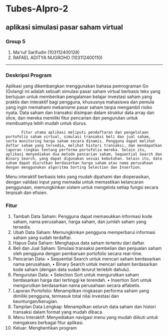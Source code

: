 # Tubes-Alpro-2

## aplikasi simulasi pasar saham virtual 

### Group 5
1. Ma'ruf Sarifudin (103112400128)  
2. RAFAEL ADITYA NUGROHO (103112400110)  

---

### Deskripsi Program

Aplikasi yang dikembangkan menggunakan bahasa pemrograman Go (Golang) ini adalah sebuah simulasi pasar saham virtual berbasis teks yang bertujuan untuk memberikan pengalaman belajar investasi saham yang praktis dan interaktif bagi pengguna, khususnya mahasiswa dan pemula yang ingin memahami mekanisme pasar saham tanpa mengambil risiko nyata. Data saham dan transaksi disimpan dalam struktur data array dan slice, dan mereka memiliki fitur pencarian dan pengurutan untuk membuatnya lebih mudah untuk diurus.

           Fitur utama aplikasi meliputi pendaftaran dan pengelolaan portofolio saham virtual, simulasi transaksi beli dan jual saham, serta monitoring harga saham secara dinamis. Pengguna dapat melihat daftar saham yang tersedia, melihat histori transaksi, dan mendapatkan laporan ringkas tentang performa portofolio mereka. Selain itu, aplikasi menyediakan dua metode pencarian saham, Sequential Search dan Binary Search, yang dapat digunakan sesuai kebutuhan. Selain itu, data saham dapat diurutkan berdasarkan harga saham atau nama perusahaan dengan menggunakan algoritma Sorting Selection dan Insertion.
Menu interaktif berbasis teks yang mudah dipahami dan dioperasikan, dengan validasi input yang memadai untuk memastikan kelancaran penggunaan, memungkinkan sistem untuk mengelola setiap fungsi secara terpisah dan efisien.


### Fitur

1.	Tambah Data Saham: Pengguna dapat memasukkan informasi kode saham, nama perusahaan, harga saham, dan jumlah saham yang tersedia.
2.	Ubah Data Saham: Memungkinkan pengguna memperbarui informasi saham yang sudah terdaftar.
3.	Hapus Data Saham: Menghapus data saham tertentu dari daftar.
4.	Beli dan Jual Saham: Simulasi transaksi pembelian dan penjualan saham oleh pengguna dengan pembaruan portofolio secara real-time.
5.	Pencarian Data: 
     •   Sequential Search untuk mencari saham berdasarkan nama perusahaan, 
     •   Binary Search untuk mencari saham berdasarkan kode saham (dengan data sudah terurut terlebih dahulu).
6.	Pengurutan Data:
     •    Selection Sort untuk mengurutkan saham berdasarkan harga dari tertinggi ke terendah.
     •    Insertion Sort untuk mengurutkan berdasarkan nama perusahaan secara alfabetis.
7.	Laporan Portofolio: Menampilkan ringkasan performa saham yang dimiliki pengguna, termasuk total nilai investasi dan keuntungan/kerugian.
8.	Tampilan Data Lengkap: Menampilkan seluruh data saham dan histori transaksi dalam format yang mudah dibaca.
9.	Menu Interaktif: Menyediakan navigasi menu yang mudah diikuti untuk mengakses berbagai fitur aplikasi.
10.	Keluar: Menghentikan program

